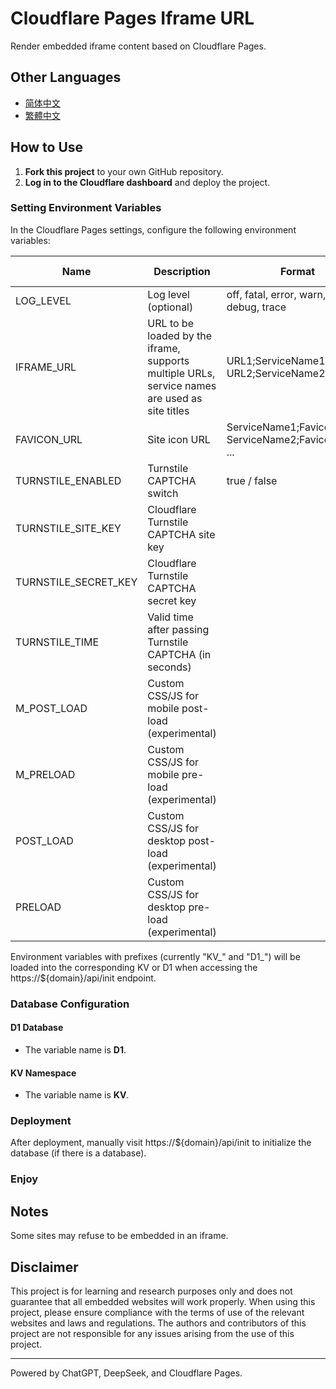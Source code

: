 # Cloudflare Pages Iframe URL

Render embedded iframe content based on Cloudflare Pages.

## Other Languages

- [简体中文](README.zh-CN.md)
- [繁體中文](README.zh-TW.md)

## How to Use

1. **Fork this project** to your own GitHub repository.
2. **Log in to the Cloudflare dashboard** and deploy the project.

### Setting Environment Variables

In the Cloudflare Pages settings, configure the following environment variables:

| Name | Description | Format | Default Value |
|------|------|------|--------|
| LOG_LEVEL | Log level (optional) | off, fatal, error, warn, info, debug, trace | info |
| IFRAME_URL | URL to be loaded by the iframe, supports multiple URLs, service names are used as site titles | URL1;ServiceName1, URL2;ServiceName2, ... |  |
| FAVICON_URL | Site icon URL | ServiceName1;Favicon_URL1, ServiceName2;Favicon_URL2, ... |  |
| TURNSTILE_ENABLED | Turnstile CAPTCHA switch | true / false | false |
| TURNSTILE_SITE_KEY | Cloudflare Turnstile CAPTCHA site key |  |  |
| TURNSTILE_SECRET_KEY | Cloudflare Turnstile CAPTCHA secret key |  |  |
| TURNSTILE_TIME | Valid time after passing Turnstile CAPTCHA (in seconds) |  | 14400 |
| M_POST_LOAD | Custom CSS/JS for mobile post-load (experimental) |  |  |
| M_PRELOAD | Custom CSS/JS for mobile pre-load (experimental) |  |  |
| POST_LOAD | Custom CSS/JS for desktop post-load (experimental) |  |  |
| PRELOAD | Custom CSS/JS for desktop pre-load (experimental) |  |  |

Environment variables with prefixes (currently "KV_" and "D1_") will be loaded into the corresponding KV or D1 when accessing the https://${domain}/api/init endpoint.

### Database Configuration

#### D1 Database

- The variable name is **D1**.

#### KV Namespace

- The variable name is **KV**.

### Deployment

After deployment, manually visit https://${domain}/api/init to initialize the database (if there is a database).

### Enjoy

## Notes

Some sites may refuse to be embedded in an iframe.

## Disclaimer

This project is for learning and research purposes only and does not guarantee that all embedded websites will work properly. When using this project, please ensure compliance with the terms of use of the relevant websites and laws and regulations. The authors and contributors of this project are not responsible for any issues arising from the use of this project.

---

Powered by ChatGPT, DeepSeek, and Cloudflare Pages.